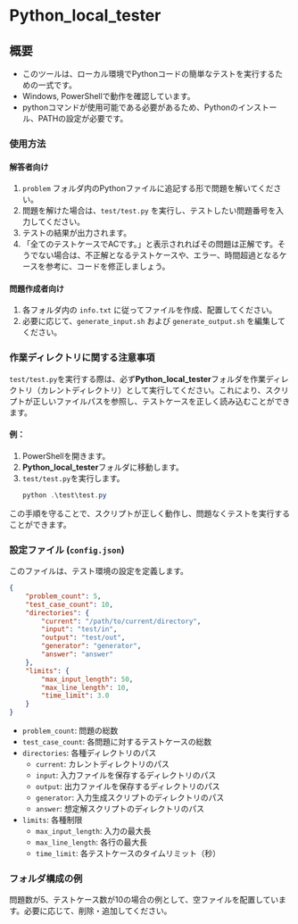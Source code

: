 # Python_local_tester

## 概要

- このツールは、ローカル環境でPythonコードの簡単なテストを実行するための一式です。
- Windows, PowerShellで動作を確認しています。
- pythonコマンドが使用可能である必要があるため、Pythonのインストール、PATHの設定が必要です。

### 使用方法

#### 解答者向け

1. `problem` フォルダ内のPythonファイルに追記する形で問題を解いてください。
2. 問題を解けた場合は、`test/test.py` を実行し、テストしたい問題番号を入力してください。
3. テストの結果が出力されます。
4. 「全てのテストケースでACです。」と表示されればその問題は正解です。そうでない場合は、不正解となるテストケースや、エラー、時間超過となるケースを参考に、コードを修正しましょう。

#### 問題作成者向け

1. 各フォルダ内の `info.txt` に従ってファイルを作成、配置してください。
2. 必要に応じて、`generate_input.sh` および `generate_output.sh` を編集してください。

### 作業ディレクトリに関する注意事項

`test/test.py`を実行する際は、必ず**Python_local_tester**フォルダを作業ディレクトリ（カレントディレクトリ）として実行してください。これにより、スクリプトが正しいファイルパスを参照し、テストケースを正しく読み込むことができます。

#### 例：

1. PowerShellを開きます。
2. **Python_local_tester**フォルダに移動します。
3. `test/test.py`を実行します。
    ```powershell
    python .\test\test.py
    ```

この手順を守ることで、スクリプトが正しく動作し、問題なくテストを実行することができます。

### 設定ファイル (`config.json`)

このファイルは、テスト環境の設定を定義します。

```json
{
    "problem_count": 5,
    "test_case_count": 10,
    "directories": {
        "current": "/path/to/current/directory",
        "input": "test/in",
        "output": "test/out",
        "generator": "generator",
        "answer": "answer"
    },
    "limits": {
        "max_input_length": 50,
        "max_line_length": 10,
        "time_limit": 3.0
    }
}
```
- `problem_count`: 問題の総数
- `test_case_count`: 各問題に対するテストケースの総数
- `directories`: 各種ディレクトリのパス
  - `current`: カレントディレクトリのパス
  - `input`: 入力ファイルを保存するディレクトリのパス
  - `output`: 出力ファイルを保存するディレクトリのパス
  - `generator`: 入力生成スクリプトのディレクトリのパス
  - `answer`: 想定解スクリプトのディレクトリのパス
- `limits`: 各種制限
  - `max_input_length`: 入力の最大長
  - `max_line_length`: 各行の最大長
  - `time_limit`: 各テストケースのタイムリミット（秒）

### フォルダ構成の例

問題数が5、テストケース数が10の場合の例として、空ファイルを配置しています。必要に応じて、削除・追加してください。
